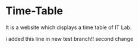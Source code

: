 # Time-Table
It is a website which displays a time table of IT Lab.

i added this line in new test branch!!
second change
